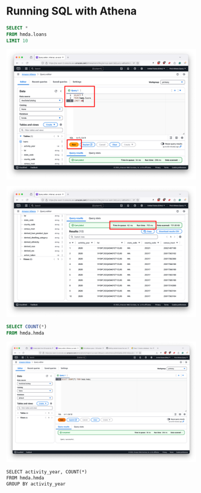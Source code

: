 # Running SQL with Athena

```sql
SELECT *
FROM hmda.loans
LIMIT 10
```

![Select All](_static/limit.png)

![Select All](_static/limit-result.png)

```sql
SELECT COUNT(*)
FROM hmda.hmda
```

![Count All](_static/count-all.png)

```
SELECT activity_year, COUNT(*)
FROM hmda.hmda
GROUP BY activity_year
```